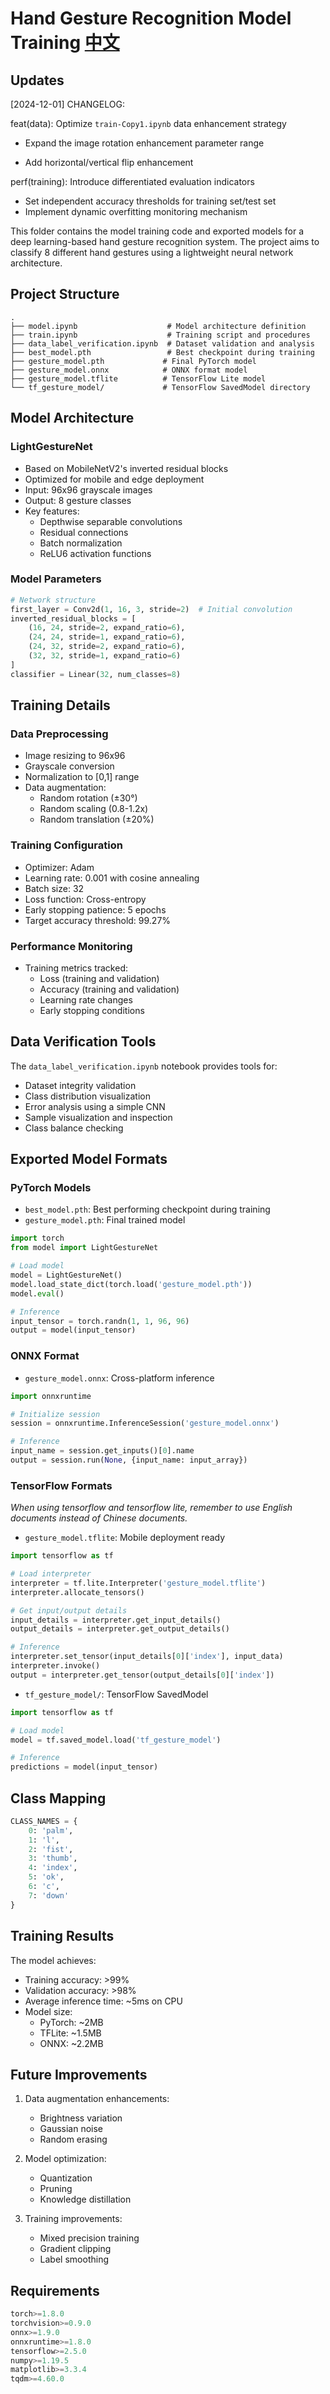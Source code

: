 # Hand Gesture Recognition Model Training [中文](./TRAINING_GUIDE_cn.md)

## Updates

[2024-12-01] CHANGELOG:

feat(data): Optimize `train-Copy1.ipynb` data enhancement strategy

- Expand the image rotation enhancement parameter range

- Add horizontal/vertical flip enhancement

perf(training): Introduce differentiated evaluation indicators
- Set independent accuracy thresholds for training set/test set
- Implement dynamic overfitting monitoring mechanism

This folder contains the model training code and exported models for a deep learning-based hand gesture recognition system. The project aims to classify 8 different hand gestures using a lightweight neural network architecture.

## Project Structure

```
.
├── model.ipynb                    # Model architecture definition
├── train.ipynb                    # Training script and procedures
├── data_label_verification.ipynb  # Dataset validation and analysis
├── best_model.pth                 # Best checkpoint during training
├── gesture_model.pth             # Final PyTorch model
├── gesture_model.onnx            # ONNX format model
├── gesture_model.tflite          # TensorFlow Lite model
└── tf_gesture_model/             # TensorFlow SavedModel directory
```

## Model Architecture

### LightGestureNet
- Based on MobileNetV2's inverted residual blocks
- Optimized for mobile and edge deployment
- Input: 96x96 grayscale images
- Output: 8 gesture classes
- Key features:
  - Depthwise separable convolutions
  - Residual connections
  - Batch normalization
  - ReLU6 activation functions

### Model Parameters
```python
# Network structure
first_layer = Conv2d(1, 16, 3, stride=2)  # Initial convolution
inverted_residual_blocks = [
    (16, 24, stride=2, expand_ratio=6),
    (24, 24, stride=1, expand_ratio=6),
    (24, 32, stride=2, expand_ratio=6),
    (32, 32, stride=1, expand_ratio=6)
]
classifier = Linear(32, num_classes=8)
```

## Training Details

### Data Preprocessing
- Image resizing to 96x96
- Grayscale conversion
- Normalization to [0,1] range
- Data augmentation:
  - Random rotation (±30°)
  - Random scaling (0.8-1.2x)
  - Random translation (±20%)

### Training Configuration
- Optimizer: Adam
- Learning rate: 0.001 with cosine annealing
- Batch size: 32
- Loss function: Cross-entropy
- Early stopping patience: 5 epochs
- Target accuracy threshold: 99.27%

### Performance Monitoring
- Training metrics tracked:
  - Loss (training and validation)
  - Accuracy (training and validation)
  - Learning rate changes
  - Early stopping conditions

## Data Verification Tools

The `data_label_verification.ipynb` notebook provides tools for:
- Dataset integrity validation
- Class distribution visualization
- Error analysis using a simple CNN
- Sample visualization and inspection
- Class balance checking

## Exported Model Formats

### PyTorch Models
- `best_model.pth`: Best performing checkpoint during training
- `gesture_model.pth`: Final trained model
```python
import torch
from model import LightGestureNet

# Load model
model = LightGestureNet()
model.load_state_dict(torch.load('gesture_model.pth'))
model.eval()

# Inference
input_tensor = torch.randn(1, 1, 96, 96)
output = model(input_tensor)
```

### ONNX Format
- `gesture_model.onnx`: Cross-platform inference
```python
import onnxruntime

# Initialize session
session = onnxruntime.InferenceSession('gesture_model.onnx')

# Inference
input_name = session.get_inputs()[0].name
output = session.run(None, {input_name: input_array})
```

### TensorFlow Formats
*When using tensorflow and tensorflow lite, remember to use English documents instead of Chinese documents.*
- `gesture_model.tflite`: Mobile deployment ready
```python
import tensorflow as tf

# Load interpreter
interpreter = tf.lite.Interpreter('gesture_model.tflite')
interpreter.allocate_tensors()

# Get input/output details
input_details = interpreter.get_input_details()
output_details = interpreter.get_output_details()

# Inference
interpreter.set_tensor(input_details[0]['index'], input_data)
interpreter.invoke()
output = interpreter.get_tensor(output_details[0]['index'])
```

- `tf_gesture_model/`: TensorFlow SavedModel
```python
import tensorflow as tf

# Load model
model = tf.saved_model.load('tf_gesture_model')

# Inference
predictions = model(input_tensor)
```

## Class Mapping
```python
CLASS_NAMES = {
    0: 'palm',
    1: 'l',
    2: 'fist',
    3: 'thumb',
    4: 'index',
    5: 'ok',
    6: 'c',
    7: 'down'
}
```

## Training Results

The model achieves:
- Training accuracy: >99%
- Validation accuracy: >98%
- Average inference time: ~5ms on CPU
- Model size: 
  - PyTorch: ~2MB
  - TFLite: ~1.5MB
  - ONNX: ~2.2MB

## Future Improvements

1. Data augmentation enhancements:
   - Brightness variation
   - Gaussian noise
   - Random erasing

2. Model optimization:
   - Quantization
   - Pruning
   - Knowledge distillation

3. Training improvements:
   - Mixed precision training
   - Gradient clipping
   - Label smoothing

## Requirements

```python
torch>=1.8.0
torchvision>=0.9.0
onnx>=1.9.0
onnxruntime>=1.8.0
tensorflow>=2.5.0
numpy>=1.19.5
matplotlib>=3.3.4
tqdm>=4.60.0
```